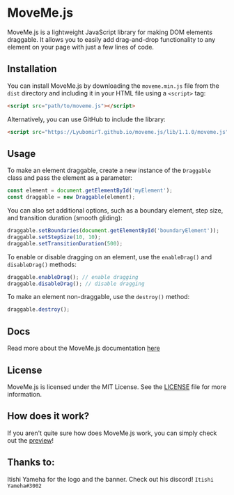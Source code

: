 
# MoveMe.js


MoveMe.js is a lightweight JavaScript library for making DOM elements draggable. It allows you to easily add drag-and-drop functionality to any element on your page with just a few lines of code.

## Installation

You can install MoveMe.js by downloading the `moveme.min.js` file from the `dist` directory and including it in your HTML file using a `<script>` tag:
```html
<script src="path/to/moveme.js"></script>
```

Alternatively, you can use GitHub to include the library:
```html
<script src="https://LyubomirT.github.io/moveme.js/lib/1.1.0/moveme.js"></script>
```
## Usage

To make an element draggable, create a new instance of the `Draggable` class and pass the element as a parameter:

```js
const element = document.getElementById('myElement');
const draggable = new Draggable(element);
```

You can also set additional options, such as a boundary element, step size, and transition duration (smooth gliding):

```js
draggable.setBoundaries(document.getElementById('boundaryElement'));
draggable.setStepSize(10, 10);
draggable.setTransitionDuration(500);
```

To enable or disable dragging on an element, use the `enableDrag()` and `disableDrag()` methods:
```js
draggable.enableDrag(); // enable dragging
draggable.disableDrag(); // disable dragging
```

To make an element non-draggable, use the `destroy()` method:
```js
draggable.destroy();
```

## Docs

Read more about the MoveMe.js documentation [here](DOCS.md)

## License

MoveMe.js is licensed under the MIT License. See the [LICENSE](LICENSE) file for more information.

## How does it work?

If you aren't quite sure how does MoveMe.js work, you can simply check out the [preview](https://lyubomirt.github.io/moveme.js/preview/preview.html)!

## Thanks to:

Itishi Yameha for the logo and the banner. Check out his discord! `Itishi Yameha#3002`
